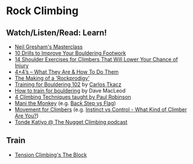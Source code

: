 # Rock Climbing

## Watch/Listen/Read: Learn!

- [Neil Gresham's Masterclass](https://www.youtube.com/playlist?list=PLBCRwO0FN0zMTqSfFW9SMbK2tncTrI25r)
- [10 Drills to Improve Your Bouldering Footwork](https://www.99boulders.com/bouldering-footwork-drills)
- [14 Shoulder Exercises for Climbers That Will Lower Your Chance of Injury](https://www.99boulders.com/shoulder-exercises-for-climbers)
- [4×4’s – What They Are & How To Do Them](https://www.trainingbeta.com/4x4s)
- [The Making of a 'Rockprodigy'](http://www.rockclimbing.com/Articles/Training_and_Technique/The_Making_of_a_Rockprodigy__258.html)
- [Training for Bouldering 102](https://drive.google.com/file/d/1_oQ8Zy3mfqUtoXhtXwTmbZ1mxCClJSZW/view) by [Carlos Tkacz](https://www.gofundme.com/f/training-for-bouldering)
- [How to train for bouldering](https://www.youtube.com/watch?v=J6APsMJNXX4) by Dave MacLeod
- [4 Climbing Techniques taught by Paul Robinson](https://www.youtube.com/watch?v=nBp0HZCdo7w)
- [Mani the Monkey](https://www.youtube.com/channel/UCvkGOw5JmJ3TPdXNiEFwq6Q) (e.g. [Back Step vs Flag](https://www.youtube.com/watch?v=F5g9YtcnDqw))
- [Movement for Climbers](https://www.youtube.com/channel/UC6-rliFvsdCUTZndrZTQjMA) (e.g. [Instinct vs Control - What Kind of Climber Are You?](https://www.youtube.com/watch?v=FXXzaXgNHkg))
- [Tonde Katiyo @ The Nugget Climbing podcast](https://thenuggetclimbing.com/episodes/tonde-katiyo-part-1)

## Train

- [Tension Climbing's The Block](https://www.tensionclimbing.com/product/the-block)
